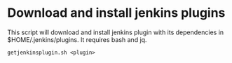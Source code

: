# Download and install jenkins plugins

This script will download and install jenkins plugin with its dependencies in $HOME/.jenkins/plugins.
It requires bash and jq.

```getjenkinsplugin.sh <plugin>```
